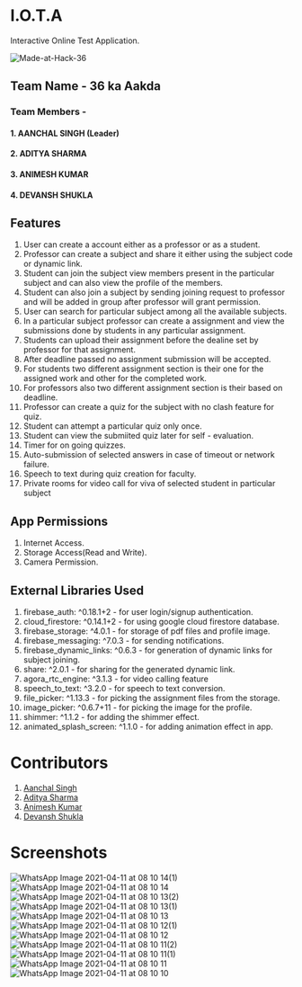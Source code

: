# I.O.T.A
Interactive Online Test Application.

![Made-at-Hack-36](https://user-images.githubusercontent.com/47004131/114283344-e8eb2b80-9a66-11eb-944d-7f1e808fe010.png)

## Team Name - 36 ka Aakda
### Team Members - 
#### 1. AANCHAL SINGH (Leader)
#### 2. ADITYA SHARMA
#### 3. ANIMESH KUMAR
#### 4. DEVANSH SHUKLA 
 
 ## Features 
 1. User can create a account either as a professor or as a student.
 2. Professor can create a subject and share it either using the subject code or dynamic link.
 3. Student can join the subject view members present in the particular subject and can also view the profile of the members.
 4. Student can also join a subject by sending joining request to professor and will be added in group after professor will grant permission.
 5. User can search for particular subject among all the available subjects. 
 6. In a particular subject professor can create a assignment and view the submissions done by students  in any particular assignment.
 7. Students can upload their assignment before the dealine set by professor for that assignment.
 8. After deadline passed no assignment submission will be accepted.
 9. For students two different assignment section is their one for the assigned work and other for the completed work.
 10. For professors also two different assignment section is their based on deadline.
 11. Professor can create a quiz for the subject with no clash feature for quiz.
 12. Student can attempt a particular quiz only once.
 13. Student can view the submiited quiz later for self - evaluation.
 14. Timer for on going quizzes.
 15. Auto-submission of selected answers in case of timeout or network failure.
 16. Speech to text during quiz creation for faculty.
 17. Private rooms for video call for viva of selected student in particular subject
 

## App Permissions 
1. Internet Access.
2. Storage Access(Read and Write).
3. Camera Permission.

## External Libraries Used
1. firebase_auth: ^0.18.1+2 - for user login/signup authentication.
2. cloud_firestore: ^0.14.1+2 - for using google cloud firestore database.
3. firebase_storage: ^4.0.1 - for storage of pdf files and profile image.
4. firebase_messaging: ^7.0.3 - for sending notifications.
5. firebase_dynamic_links: ^0.6.3 - for generation of dynamic links for subject joining.
6. share: ^2.0.1 - for sharing for the generated dynamic link.
7. agora_rtc_engine: ^3.1.3 - for video calling feature
8. speech_to_text: ^3.2.0 - for speech to text conversion.
9. file_picker: ^1.13.3 - for picking the assignment files from the storage.
10. image_picker: ^0.6.7+11 - for picking the image for the profile.
11. shimmer: ^1.1.2 - for adding the shimmer effect.
12. animated_splash_screen: ^1.1.0 - for adding animation effect in app.

# Contributors 
1. <a href= "https://github.com/aanchalsingh17"> Aanchal Singh </a>
2. <a href= "https://github.com/aditya2548"> Aditya Sharma </a>
3. <a href= "https://github.com/Animo-Rey"> Animesh Kumar </a>
4. <a href= "https://github.com/devanshjsr"> Devansh Shukla </a>

# Screenshots 
![WhatsApp Image 2021-04-11 at 08 10 14(1)](https://user-images.githubusercontent.com/47004131/114290520-e8ba5280-9a9d-11eb-8b3f-52ad4f8e0d40.jpeg)
![WhatsApp Image 2021-04-11 at 08 10 14](https://user-images.githubusercontent.com/47004131/114290522-ea841600-9a9d-11eb-9147-e0c7a0c6d0eb.jpeg)
![WhatsApp Image 2021-04-11 at 08 10 13(2)](https://user-images.githubusercontent.com/47004131/114290523-ebb54300-9a9d-11eb-97d8-32995ce8a240.jpeg)
![WhatsApp Image 2021-04-11 at 08 10 13(1)](https://user-images.githubusercontent.com/47004131/114290524-ece67000-9a9d-11eb-98fa-b3dfc3c54d6b.jpeg)
![WhatsApp Image 2021-04-11 at 08 10 13](https://user-images.githubusercontent.com/47004131/114290527-ed7f0680-9a9d-11eb-8c15-556b1db80eee.jpeg)
![WhatsApp Image 2021-04-11 at 08 10 12(1)](https://user-images.githubusercontent.com/47004131/114290529-eeb03380-9a9d-11eb-8662-99ebd554b7ee.jpeg)
![WhatsApp Image 2021-04-11 at 08 10 12](https://user-images.githubusercontent.com/47004131/114290530-efe16080-9a9d-11eb-91a8-bd193974a67f.jpeg)
![WhatsApp Image 2021-04-11 at 08 10 11(2)](https://user-images.githubusercontent.com/47004131/114290532-f079f700-9a9d-11eb-8f33-16449810fc5f.jpeg)
![WhatsApp Image 2021-04-11 at 08 10 11(1)](https://user-images.githubusercontent.com/47004131/114290533-f1ab2400-9a9d-11eb-9a0d-b1650054157d.jpeg)
![WhatsApp Image 2021-04-11 at 08 10 11](https://user-images.githubusercontent.com/47004131/114290535-f2dc5100-9a9d-11eb-96af-f8c3cb2f758d.jpeg)
![WhatsApp Image 2021-04-11 at 08 10 10](https://user-images.githubusercontent.com/47004131/114290536-f374e780-9a9d-11eb-83b2-270c9dc3cbc3.jpeg)
